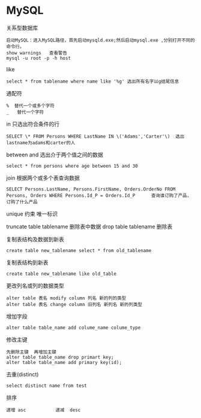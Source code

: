 # MySQL
关系型数据库
```
启动MySQL：进入MySQL路径，首先启动mysqld.exe;然后启动mysql.exe ,分别打开不同的命令行。
show warnings   查看警告
mysql -u root -p -h host
```

like

```
select * from tablename where name like '%g' 选出所有名字以g结尾信息
```

通配符

```
%  替代一个或多个字符
_   替代一个字符
```

in  只选出符合条件的行

```
SELECT \* FROM Persons WHERE LastName IN \('Adams','Carter'\)  选出lastname为adams和carter的人

```

between and 选出介于两个值之间的数据

```
select * from persons where age between 15 and 30
```

join  根据两个或多个表查询数据

```
SELECT Persons.LastName, Persons.FirstName, Orders.OrderNo FROM Persons, Orders WHERE Persons.Id_P = Orders.Id_P      查询谁订购了产品，订购了什么产品
```

unique 约束 唯一标识

truncate table tablename  删除表中数据
drop table tablename   删除表

复制表结构及数据到新表

```
create table new_tablename select * from old_tablename
```

复制表结构到新表

```
create table new_tablename like old_table
```

更改列名或列的数据类型
```
alter table 表名 modify column 列名 新的列的类型 
alter table 表名 change column 旧列名 新列名 新的列类型 
```

增加字段
```
alter table table_name add colume_name colume_type
```

修改主键
```
先删除主键  再增加主键
alter table table_name drop primart key;
alter table table_name add primary key(id);
```
去重(distinct)
```
select distinct name from test
```
排序
```
递增 asc           递减  desc
```



